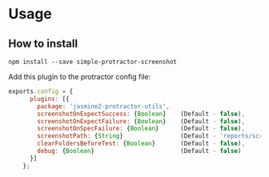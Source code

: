 # Usage

## How to install
```npm install --save simple-protractor-screenshot```

Add this plugin to the protractor config file:
```js
exports.config = {
      plugins: [{
        package: 'jasmine2-protractor-utils',
        screenshotOnExpectSuccess: {Boolean}    (Default - false),
        screenshotOnExpectFailure: {Boolean}    (Default - false),
        screenshotOnSpecFailure: {Boolean}      (Default - false),
        screenshotPath: {String}                (Default - 'reports/screenshots'),
        clearFoldersBeforeTest: {Boolean}       (Default - false),
        debug: {Boolean}                        (Default - false)
      }]
    };
```